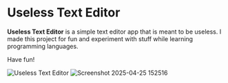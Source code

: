 # Useless Text Editor

**Useless Text Editor** is a simple text editor app that is meant to be useless. I made this project for fun and experiment with stuff while learning programming languages.

Have fun!

![Useless Text Editor](https://github.com/user-attachments/assets/75c6b8b3-1802-4d80-a233-75aca29d64dd) ![Screenshot 2025-04-25 152516](https://github.com/user-attachments/assets/549425c3-8ae6-4cb0-b413-8bdfc065c99a)
